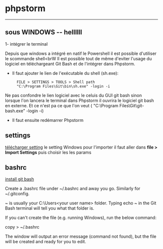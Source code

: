 # phpstorm

----

## sous WINDOWS -- hellllll
1- intégrer le terminal

Depuis que windows a intégré en natif le Powershell il est possible d'utiliser le scommande  shell<brW
Il est possible tout de même d'eviter l'usage du logiciel en téléchargeant Git Bash et de l'intégrer dans Phpstorm. <br>
- Il faut ajouter le lien de l'exécutable du shell (sh.exe):<br>
  ```
    FILE > SETTINGS > TOOLS > Shell path
    "C:\Program Files\Git\bin\sh.exe" -login -i
  ```
Ne pas confondre le lien logiciel avec le celuis du GUI git bash sinon lorsque l'on lancera le terminal dans Phpstorm il ouvrira le logiciel git bash en externe. Et ce n'est pa ce que l'on veut (
    "C:\Program Files\Git\git-bash.exe" -login -i)
- Il faut ensuite redémarrer Phpstorm

## settings
[télécharger setting](editorIde/phpstorm_settings.jar) le setting Windows
 pour l'importer il faut aller dans **file > Import Settings** puis choisir les les params


## bashrc
[install git bash](https://tutesfornewdevelopers.wordpress.com/2017/08/27/git-windows/)

Create a .bashrc file under ~/.bashrc and away you go. Similarly for ~/.gitconfig.

~ is usually your C:\Users\<your user name> folder. Typing echo ~ in the Git Bash terminal will tell you what that folder is.

If you can't create the file (e.g. running Windows), run the below command:

copy > ~/.bashrc

The window will output an error message (command not found), but the file will be created and ready for you to edit.
